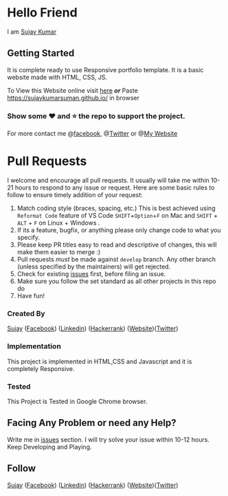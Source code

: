 # Hello Friend
I am [Sujay Kumar](https://sujaykumar.tk)

## Getting Started
It is complete ready to use Responsive portfolio template. It is a basic website made with HTML, CSS, JS.

To View this Website online visit [here](https:sujaykumarsuman.github.io/) 
***or*** 
Paste https://sujaykumarsuman.github.io/ in browser

### Show some :heart: and :star: the repo to support the project. 
For more contact me @[facebook](https://www.facebook.com/timeline.sujay), @[Twitter](https://www.twitter.com/sujaykumarsuman) or @[My Website](https://sujaykumar.tk)

# Pull Requests

I welcome and encourage all pull requests. It usually will take me within 10-21 hours to respond to any issue or request. Here are some basic rules to follow to ensure timely addition of your request:

1.  Match coding style (braces, spacing, etc.) This is best achieved using `Reformat Code` feature of VS Code `SHIFT`+`Option`+`F` on Mac and `SHIFT` + `ALT` + `F` on Linux + Windows .
2.  If its a feature, bugfix, or anything please only change code to what you specify.
3.  Please keep PR titles easy to read and descriptive of changes, this will make them easier to merge :)
4.  Pull requests _must_ be made against `develop` branch. Any other branch (unless specified by the maintainers) will get rejected.
5.  Check for existing [issues](https://github.com/sujaykumarsuman/sujaykumarsuman.github.io/issues) first, before filing an issue.
6.  Make sure you follow the set standard as all other projects in this repo do
7.  Have fun!

### Created By
[Sujay](https://github.com/sujaykumarsuman) ([Facebook](https://www.facebook.com/timeline.sujay)) ([Linkedin](https://www.linkedin.com/in/sujaykumarsuman)) ([Hackerrank](https://www.hackerrank.com/skript))
([Website](https://sujaykumarsuman.github.io/))([Twitter](https://www.twitter.com/sujaykumar))

### Implementation

This project is implemented in HTML,CSS and Javascript and it is completely Responsive.

### Tested

This Project is Tested in Google Chrome browser.

## Facing Any Problem or need any Help?
Write me in [issues](https://github.com/sujaykumarsuman/sujaykumarsuman.github.io/issues) section. I will try solve your issue within 10-12 hours.
Keep Developing and Playing.

## Follow
[Sujay](https://github.com/sujaykumarsuman) ([Facebook](https://www.facebook.com/timeline.sujay)) ([Linkedin](https://www.linkedin.com/in/sujaykumarsuman)) ([Hackerrank](https://www.hackerrank.com/skript))
([Website](https:sujaykumarsuman.github.io/))([Twitter](https://www.twitter.com/sujaykumar))

